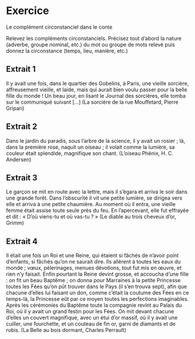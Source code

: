 # Exercice
Le complément circonstanciel dans le conte

Relevez les compléments circonstanciels. Précisez tout d’abord la nature (adverbe, groupe nominal, etc.) du mot ou groupe de mots relevé puis donnez la circonstance (temps, lieu, manière, etc.)

## Extrait 1

Il y avait une fois, dans le quartier des Gobelins, à Paris, une vieille sorcière, affreusement vieille, et laide, mais qui aurait bien voulu passer pour la belle fille du monde !
Un beau jour, en lisant le Journal des sorcières, elle tomba sur le communiqué suivant [...]
(La sorcière de la rue Mouffetard, Pierre Gripari)

## Extrait 2

Dans le jardin du paradis, sous l’arbre de la science, il y avait un rosier ; là, dans la première rose, naquit un oiseau ; il volait comme la lumière, sa couleur était splendide, magnifique son chant.
(L’oiseau Phénix, H. C. Andersen)

## Extrait 3

Le garçon se mit en route avec la lettre, mais il s’égara et arriva le soir dans une grande forêt. Dans l’obscurité il vit une petite lumière, se dirigea vers elle et arriva à une petite chaumière. Au moment où il entra, une vieille femme était assise toute seule près du feu. En l’apercevant, elle fut effrayée et dit : « D’où viens-tu et où vas-tu ? »
(Le diable au trois cheveux d’or, Grimm)

## Extrait 4

Il était une fois un Roi et une Reine, qui étaient si fâchés de n’avoir point d’enfants, si fâchés qu’on ne saurait dire. Ils allèrent à toutes les eaux du monde ; vœux, pèlerinages, menues dévotions, tout fut mis en œuvre, et rien n’y faisait. Enfin pourtant la Reine devint grosse, et accoucha d’une fille : on fit un beau Baptême ; on donna pour Marraines à la petite Princesse toutes les Fées qu’on pût trouver dans le Pays (il s’en trouva sept), afin que chacune d’elles lui faisant un don, comme c’était la coutume des Fées en ce temps-là, la Princesse eût par ce moyen toutes les perfections imaginables. Après les cérémonies du Baptême toute la compagnie revint au Palais du Roi, où il y avait un grand festin pour les Fées. On mit devant chacune d’elles un couvert magnifique, avec un étui d’or massif, où il y avait une cuiller, une fourchette, et un couteau de fin or, garni de diamants et de rubis.
(La Belle au bois dormant, Charles Perrault)